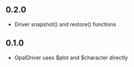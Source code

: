 ## 0.2.0
- Driver snapshot() and restore() functions

## 0.1.0
- OpalDriver uses $plot and $character directly
